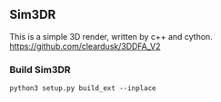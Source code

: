 ## Sim3DR
This is a simple 3D render, written by c++ and cython.
https://github.com/cleardusk/3DDFA_V2
### Build Sim3DR

```shell script
python3 setup.py build_ext --inplace
```